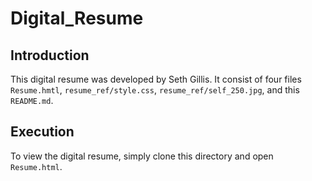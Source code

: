 # Digital_Resume
## Introduction
This digital resume was developed by Seth Gillis. It consist of four files `Resume.hmtl`, `resume_ref/style.css`, `resume_ref/self_250.jpg`, and this `README.md`.

## Execution
To view the digital resume, simply clone this directory and open `Resume.html`.

